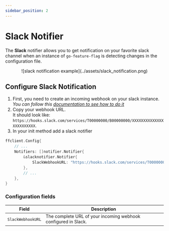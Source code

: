 ```yaml
---
sidebar_position: 2
---
```


# Slack Notifier

The **Slack** notifier allows you to get notification on your favorite slack channel when an instance of
`go-feature-flag` is detecting changes in the configuration file.

<center>
  ![slack notification example](../assets/slack_notification.png)
</center>

## Configure Slack Notification

1. First, you need to create an incoming webhook on your slack instance.  
   *You can follow this [documentation to see how to do it](https://api.slack.com/messaging/webhooks#getting_started)*
2. Copy your webhook URL.  
   It should look like: `https://hooks.slack.com/services/T00000000/B00000000/XXXXXXXXXXXXXXXXXXXXXXXX`.
3. In your init method add a slack notifier

```go linenums="1" hl_lines="5"
ffclient.Config{ 
    // ...
    Notifiers: []notifier.Notifier{
        &slacknotifier.Notifier{
            SlackWebhookURL: "https://hooks.slack.com/services/T00000000/B00000000/XXXXXXXXXXXXXXXXXXXXXXXX",
        },
        // ...
    },
}
```

### Configuration fields

| Field  | Description  |
|---|---|
|`SlackWebhookURL`   | The complete URL of your incoming webhook configured in Slack.  |
